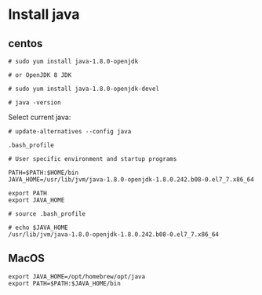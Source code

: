 # Install java

## centos

```
# sudo yum install java-1.8.0-openjdk

# or OpenJDK 8 JDK

# sudo yum install java-1.8.0-openjdk-devel

# java -version

```

Select current java:

```
# update-alternatives --config java
```

`.bash_profile`

```
# User specific environment and startup programs

PATH=$PATH:$HOME/bin
JAVA_HOME=/usr/lib/jvm/java-1.8.0-openjdk-1.8.0.242.b08-0.el7_7.x86_64

export PATH
export JAVA_HOME
```

```
# source .bash_profile

# echo $JAVA_HOME
/usr/lib/jvm/java-1.8.0-openjdk-1.8.0.242.b08-0.el7_7.x86_64
```

## MacOS

```
export JAVA_HOME=/opt/homebrew/opt/java
export PATH=$PATH:$JAVA_HOME/bin
```
